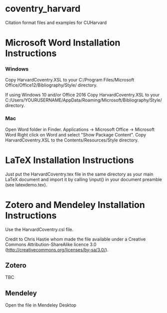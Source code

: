 # coventry_harvard
Citation format files and examples for CUHarvard

# Microsoft Word Installation Instructions
### Windows
Copy HarvardCoventry.XSL to your C:/Program Files/Microsoft Office/Office12/Bibliography/Style/ directory.

If using Windows 10 and/or Office 2016
Copy HarvardCoventry.XSL to your C:/Users/YOURUSERNAME/AppData/Roaming/Microsoft/Bibliography/Style/ directory.

### Mac
Open Word folder in Finder. Applications -> Microsoft Office -> Microsoft Word
Right click on Word and select "Show Package Content".
Copy HarvardCoventry.XSL to the Contents/Resources/Style directory.

# LaTeX Installation Instructions
Just put the HarvardCoventry.tex file in the same directory as your main LaTeX document and import it by calling \input() in your document preamble (see latexdemo.tex).

# Zotero and Mendeley Installation Instructions
Use the HarvardCoventry.csl file.

Credit to Chris Hastie whom made the file available under a Creative Commons Attribution-ShareAlike licence 3.0 (http://creativecommons.org/licenses/by-sa/3.0/).

## Zotero
TBC

## Mendeley
Open the file in Mendeley Desktop

